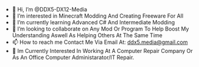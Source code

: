 - 👋 Hi, I’m @DDX5-DX12-Media
- 👀 I’m interested in Minecraft Modding And Creating Freeware For All
- 🌱 I’m currently learning Advanced C# And Intermediate Modding
- 💞️ I’m looking to collaborate on Any Mod Or Program To Help Boost My Understanding Aswell As Helping Others At The Same Time
- 📫 How to reach me Contact Me Via Email At: ddx5.media@gmail.com
- 🏢 Im Currently Interested In  Working At A Computer Repair Company Or As An Office Computer Administarator/IT Repair.

<!---
DDX5-DX12-Media/DDX5-DX12-Media is a ✨ special ✨ repository because its `README.md` (this file) appears on your GitHub profile.
You can click the Preview link to take a look at your changes.
--->
